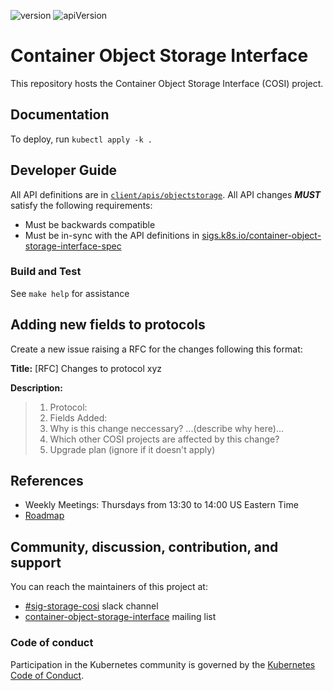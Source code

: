 ![version](https://img.shields.io/badge/status-pre--alpha-lightgrey) ![apiVersion](https://img.shields.io/badge/apiVersion-v1alpha1-lightgreen)


# Container Object Storage Interface

This repository hosts the Container Object Storage Interface (COSI) project.

## Documentation

To deploy, run `kubectl apply -k .`

## Developer Guide

All API definitions are in [`client/apis/objectstorage`](./client/apis/objectstorage/). All API changes **_MUST_** satisfy the following requirements:

- Must be backwards compatible
- Must be in-sync with the API definitions in [sigs.k8s.io/container-object-storage-interface-spec](https://sigs.k8s.io/container-object-storage-interface-spec)

### Build and Test

See `make help` for assistance

## Adding new fields to protocols

Create a new issue raising a RFC for the changes following this format:

**Title:** [RFC] Changes to protocol xyz

**Description:**
> 1. Protocol:
> 2. Fields Added:
> 3. Why is this change neccessary?
>    ...(describe why here)...
> 4. Which other COSI projects are affected by this change?
> 5. Upgrade plan
>    (ignore if it doesn't apply)

## References

 - Weekly Meetings: Thursdays from 13:30 to 14:00 US Eastern Time
 - [Roadmap](https://github.com/orgs/kubernetes-sigs/projects/63/)

## Community, discussion, contribution, and support

You can reach the maintainers of this project at:

 - [#sig-storage-cosi](https://kubernetes.slack.com/messages/sig-storage-cosi) slack channel
 - [container-object-storage-interface](https://groups.google.com/g/container-object-storage-interface-wg?pli=1) mailing list

### Code of conduct

Participation in the Kubernetes community is governed by the [Kubernetes Code of Conduct](code-of-conduct.md).
